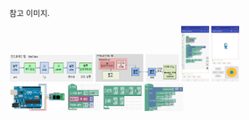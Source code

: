 참고 이미지.


<img src="AndroidBlocklyCodeProc.png" width="150" height="50"/>
<img src="ArduBlockly_SysConfig.png" width="150" height="50"/>
<img src="ArduBlockly_block_code.jpg" width="50" height="100"/>
<img src="ArduinoBlockly_run_st.jpg" width="50" height="100"/>
<img src="ArduinoUNO-Bluetooth_Sch.png" width="100" height="50"/>
<img src="blockly_exam_init.jpg" width="60" height="50"/>
<img src="blockly_exam_joystick.jpg" width="70" height="50"/>
<img src="blockly_exam_loop.jpg" width="70" height="50"/>

